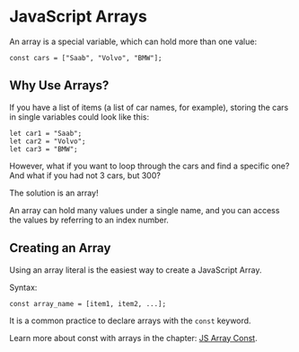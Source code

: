 # JavaScript Arrays

An array is a special variable, which can hold more than one value:

```
const cars = ["Saab", "Volvo", "BMW"];
```

## Why Use Arrays?

If you have a list of items (a list of car names, for example), storing the cars in single variables could look like this:

```
let car1 = "Saab";
let car2 = "Volvo";
let car3 = "BMW"; 
```

However, what if you want to loop through the cars and find a specific one? And what if you had not 3 cars, but 300?

The solution is an array!

An array can hold many values under a single name, and you can access the values by referring to an index number.

## Creating an Array

Using an array literal is the easiest way to create a JavaScript Array.

Syntax: 

```
const array_name = [item1, item2, ...];     
```

It is a common practice to declare arrays with the `const` keyword.

Learn more about const with arrays in the chapter: [JS Array Const](https://www.w3schools.com/js/js_array_const.asp).